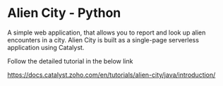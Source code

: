 # Alien City - Python

A simple web application, that allows you to report and look up alien encounters in a city. Alien City is built as a single-page serverless application using Catalyst.

Follow the detailed tutorial in the below link

https://docs.catalyst.zoho.com/en/tutorials/alien-city/java/introduction/
